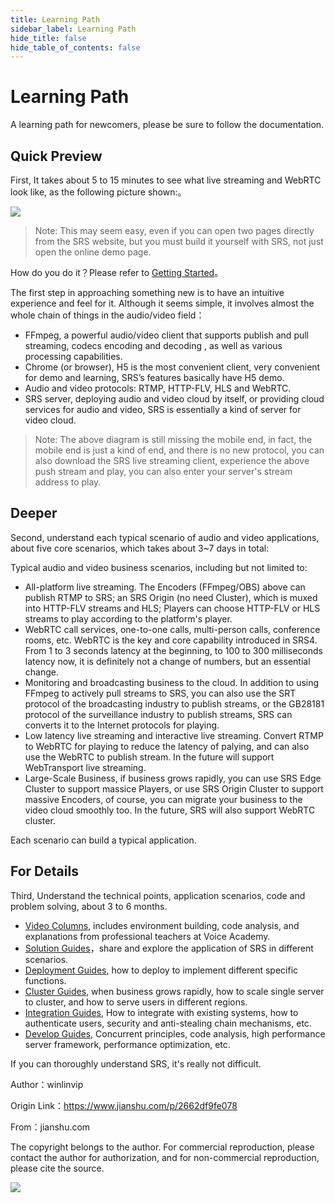 ```yaml
---
title: Learning Path
sidebar_label: Learning Path
hide_title: false
hide_table_of_contents: false
---
```


# Learning Path

A learning path for newcomers, please be sure to follow the documentation.

## Quick Preview

First, It takes about 5 to 15 minutes to see what live streaming and WebRTC look like, as the following picture shown:。

![](/img/doc-learning-path-001.png)

> Note: This may seem easy, even if you can open two pages directly from the SRS website, but you must build it yourself with SRS, not just open the online demo page.

How do you do it？Please refer to [Getting Started](./getting-started)。

The first step in approaching something new is to have an intuitive experience and feel for it. Although it seems simple, it involves almost the whole chain of things in the audio/video field：
- FFmpeg, a powerful audio/video client that supports publish and pull streaming, codecs encoding and decoding , as well as various processing capabilities.
- Chrome (or browser), H5 is the most convenient client, very convenient for demo and learning, SRS’s features basically have H5 demo.
- Audio and video protocols: RTMP, HTTP-FLV, HLS and WebRTC.
- SRS server, deploying audio and video cloud by itself, or providing cloud services for audio and video, SRS is essentially a kind of server for video cloud.

> Note: The above diagram is still missing the mobile end, in fact, the mobile end is just a kind of end, and there is no new protocol, you can also download the SRS live streaming client, experience the above push stream and play, you can also enter your server's stream address to play.

## Deeper

Second, understand each typical scenario of audio and video applications, about five core scenarios, which takes about 3~7 days in total:

Typical audio and video business scenarios, including but not limited to:
- All-platform live streaming. The Encoders (FFmpeg/OBS) above can publish RTMP to SRS; an SRS Origin (no need Cluster), which is muxed into HTTP-FLV streams and HLS; Players can choose HTTP-FLV or HLS streams to play according to the platform's player.
- WebRTC call services, one-to-one calls, multi-person calls, conference rooms, etc. WebRTC is the key and core capability introduced in SRS4. From 1 to 3 seconds latency at the beginning, to 100 to 300 milliseconds latency now, it is definitely not a change of numbers, but an essential change.
- Monitoring and broadcasting business to the cloud. In addition to using FFmpeg to actively pull streams to SRS, you can also use the SRT protocol of the broadcasting industry to publish streams, or the GB28181 protocol of the surveillance industry to publish streams, SRS can converts it to the Internet protocols for playing.
- Low latency live streaming and interactive live streaming. Convert RTMP to WebRTC for playing to reduce the latency of palying, and can also use the WebRTC to publish stream. In the future will support WebTransport live streaming.
- Large-Scale Business, if business grows rapidly, you can use SRS Edge Cluster to support massice Players, or use SRS Origin Cluster to support massive Encoders, of course, you can migrate your business to the video cloud smoothly too. In the future, SRS will also support WebRTC cluster.

Each scenario can build a typical application.

## For Details

Third, Understand the technical points, application scenarios, code and problem solving, about 3 to 6 months.

- [Video Columns](./introduction#effective-srs), includes environment building, code analysis, and explanations from professional teachers at Voice Academy.
- [Solution Guides](./introduction#solution-guides)，share and explore the application of SRS in different scenarios.
- [Deployment Guides](./introduction#deployment-guides), how to deploy to implement different specific functions.
- [Cluster Guides](./introduction#cluster-guides), when business grows rapidly, how to scale single server to cluster, and how to serve users in different regions.
- [Integration Guides](./introduction#integration-guides), How to integrate with existing systems, how to authenticate users, security and anti-stealing chain mechanisms, etc.
- [Develop Guides](./introduction#develop-guide), Concurrent principles, code analysis, high performance server framework, performance optimization, etc.

If you can thoroughly understand SRS, it's really not difficult.

Author：winlinvip

Origin Link：https://www.jianshu.com/p/2662df9fe078

From：jianshu.com

The copyright belongs to the author. For commercial reproduction, please contact the author for authorization, and for non-commercial reproduction, please cite the source.

![](https://ossrs.net/gif/v1/sls.gif?site=ossrs.io&path=/lts/doc-en-4/doc/learning-path)


